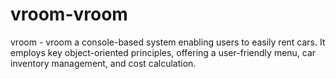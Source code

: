 # vroom-vroom
vroom - vroom a console-based system enabling users to easily rent cars. It employs key object-oriented principles, offering a user-friendly menu, car inventory management, and cost calculation.
